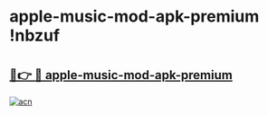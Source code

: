 # apple-music-mod-apk-premium !nbzuf

# <h2><a href="https://ahmru3.esa.edu.pl?title=apple-music-mod-apk-premium&ref=nbzuf">🔗👉 🔴 apple-music-mod-apk-premium</a></h2>

[![acn](https://github.com/user-attachments/assets/0f9c940e-d8b0-45ae-aac7-cd30a18b3e1c)](https://ahmru3.esa.edu.pl?title=apple-music-mod-apk-premium&ref=nbzuf)

